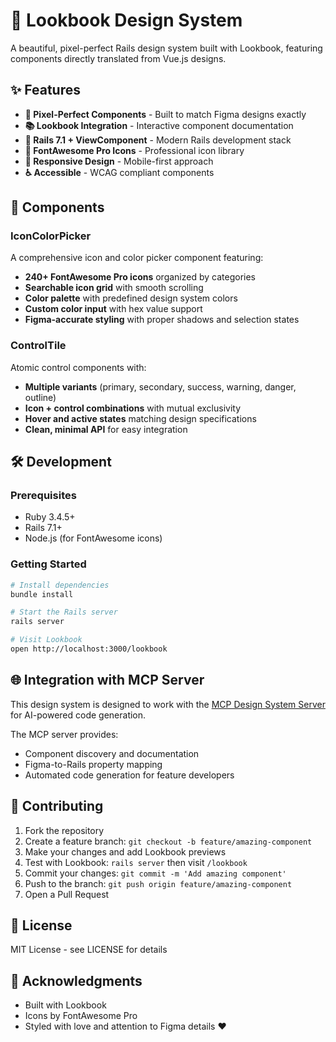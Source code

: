 # 🎨 Lookbook Design System

A beautiful, pixel-perfect Rails design system built with Lookbook, featuring components directly translated from Vue.js designs.

## ✨ Features

- **🎯 Pixel-Perfect Components** - Built to match Figma designs exactly
- **📚 Lookbook Integration** - Interactive component documentation
- **🔧 Rails 7.1 + ViewComponent** - Modern Rails development stack
- **🎨 FontAwesome Pro Icons** - Professional icon library
- **📱 Responsive Design** - Mobile-first approach
- **♿ Accessible** - WCAG compliant components

## 🚀 Components

### IconColorPicker

A comprehensive icon and color picker component featuring:

- **240+ FontAwesome Pro icons** organized by categories
- **Searchable icon grid** with smooth scrolling
- **Color palette** with predefined design system colors
- **Custom color input** with hex value support
- **Figma-accurate styling** with proper shadows and selection states

### ControlTile

Atomic control components with:

- **Multiple variants** (primary, secondary, success, warning, danger, outline)
- **Icon + control combinations** with mutual exclusivity
- **Hover and active states** matching design specifications
- **Clean, minimal API** for easy integration

## 🛠 Development

### Prerequisites

- Ruby 3.4.5+
- Rails 7.1+
- Node.js (for FontAwesome icons)

### Getting Started

```bash
# Install dependencies
bundle install

# Start the Rails server
rails server

# Visit Lookbook
open http://localhost:3000/lookbook
```

## 🌐 Integration with MCP Server

This design system is designed to work with the [MCP Design System Server](https://github.com/andreycretsu/pf-mcp) for AI-powered code generation.

The MCP server provides:
- Component discovery and documentation
- Figma-to-Rails property mapping
- Automated code generation for feature developers

## 🤝 Contributing

1. Fork the repository
2. Create a feature branch: `git checkout -b feature/amazing-component`
3. Make your changes and add Lookbook previews
4. Test with Lookbook: `rails server` then visit `/lookbook`
5. Commit your changes: `git commit -m 'Add amazing component'`
6. Push to the branch: `git push origin feature/amazing-component`
7. Open a Pull Request

## 📄 License

MIT License - see LICENSE for details

## 🙏 Acknowledgments

- Built with Lookbook
- Icons by FontAwesome Pro
- Styled with love and attention to Figma details ❤️
